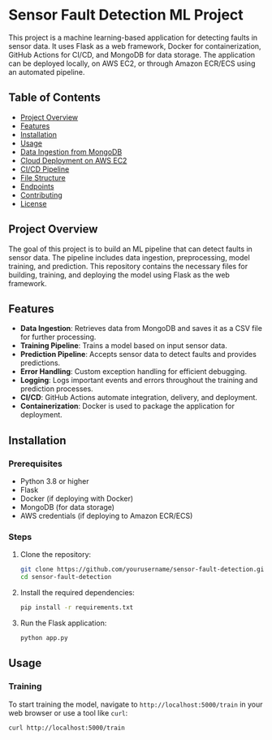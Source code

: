 # Sensor Fault Detection ML Project

This project is a machine learning-based application for detecting faults in sensor data. It uses Flask as a web framework, Docker for containerization, GitHub Actions for CI/CD, and MongoDB for data storage. The application can be deployed locally, on AWS EC2, or through Amazon ECR/ECS using an automated pipeline.

## Table of Contents
- [Project Overview](#project-overview)
- [Features](#features)
- [Installation](#installation)
- [Usage](#usage)
- [Data Ingestion from MongoDB](#data-ingestion-from-mongodb)
- [Cloud Deployment on AWS EC2](#cloud-deployment-on-aws-ec2)
- [CI/CD Pipeline](#cicd-pipeline)
- [File Structure](#file-structure)
- [Endpoints](#endpoints)
- [Contributing](#contributing)
- [License](#license)

## Project Overview
The goal of this project is to build an ML pipeline that can detect faults in sensor data. The pipeline includes data ingestion, preprocessing, model training, and prediction. This repository contains the necessary files for building, training, and deploying the model using Flask as the web framework.

## Features
- **Data Ingestion**: Retrieves data from MongoDB and saves it as a CSV file for further processing.
- **Training Pipeline**: Trains a model based on input sensor data.
- **Prediction Pipeline**: Accepts sensor data to detect faults and provides predictions.
- **Error Handling**: Custom exception handling for efficient debugging.
- **Logging**: Logs important events and errors throughout the training and prediction processes.
- **CI/CD**: GitHub Actions automate integration, delivery, and deployment.
- **Containerization**: Docker is used to package the application for deployment.

## Installation

### Prerequisites
- Python 3.8 or higher
- Flask
- Docker (if deploying with Docker)
- MongoDB (for data storage)
- AWS credentials (if deploying to Amazon ECR/ECS)

### Steps
1. Clone the repository:
    ```bash
    git clone https://github.com/yourusername/sensor-fault-detection.git
    cd sensor-fault-detection
    ```

2. Install the required dependencies:
    ```bash
    pip install -r requirements.txt
    ```

3. Run the Flask application:
    ```bash
    python app.py
    ```

## Usage

### Training
To start training the model, navigate to `http://localhost:5000/train` in your web browser or use a tool like `curl`:
```bash
curl http://localhost:5000/train
